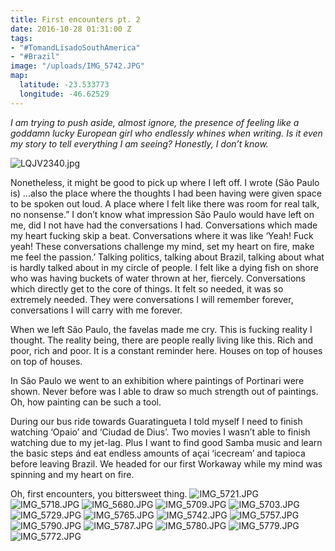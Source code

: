```yaml
---
title: First encounters pt. 2
date: 2016-10-28 01:31:00 Z
tags:
- "#TomandLisadoSouthAmerica"
- "#Brazil"
image: "/uploads/IMG_5742.JPG"
map:
  latitude: -23.533773
  longitude: -46.62529
---
```


*I am trying to push aside, almost ignore, the presence of feeling like a goddamn lucky European girl who endlessly whines when writing. Is it even my story to tell everything I am seeing?  Honestly, I don’t know.* <!--more-->

![LQJV2340.jpg](/uploads/LQJV2340.jpg)

Nonetheless, it might be good to pick up where I left off. I wrote (São Paulo is) ...also the place where the thoughts I had been having were given space to be spoken out loud. A place where I felt like there was room for real talk, no nonsense.” I don’t know what impression São Paulo would have left on me, did I not have had the conversations I had. Conversations which made my heart fucking skip a beat. Conversations where it was like ‘Yeah! Fuck yeah! These conversations challenge my mind, set my heart on fire, make me feel the passion.’  Talking politics, talking about Brazil, talking about what is hardly talked about in my circle of people. I felt like a dying fish on shore who was having buckets of water thrown at her, fiercely. Conversations which directly get to the core of things. It felt so needed, it was so extremely needed.  They were conversations I will remember forever, conversations I will carry with me forever.

When we left São Paulo, the favelas made me cry. This is fucking reality I thought. The reality being, there are people really living like this. Rich and poor, rich and poor. It is a constant reminder here. Houses on top of houses on top of houses.

In São Paulo we went to an exhibition where paintings of Portinari were shown. Never before was I able to draw so much strength out of paintings. Oh, how painting can be such a tool.

During our bus ride towards Guaratingueta I told myself I need to finish watching ‘Opaio’ and ‘Ciudad de Dius’. Two movies I wasn’t able to finish watching due to my jet-lag. Plus I want to find good Samba music and learn the basic steps ánd eat endless amounts of açai ‘icecream’ and tapioca before leaving Brazil. We headed for our first Workaway while my mind was spinning and my heart on fire.

Oh, first encounters, you bittersweet thing.
![IMG_5721.JPG](/uploads/IMG_5721.JPG)
![IMG_5718.JPG](/uploads/IMG_5718.JPG)
![IMG_5680.JPG](/uploads/IMG_5680.JPG)
![IMG_5709.JPG](/uploads/IMG_5709.JPG)
![IMG_5703.JPG](/uploads/IMG_5703.JPG)
![IMG_5729.JPG](/uploads/IMG_5729.JPG)
![IMG_5765.JPG](/uploads/IMG_5765.JPG)
![IMG_5742.JPG](/uploads/IMG_5742.JPG)
![IMG_5757.JPG](/uploads/IMG_5757.JPG)
![IMG_5790.JPG](/uploads/IMG_5790.JPG)
![IMG_5787.JPG](/uploads/IMG_5787.JPG)
![IMG_5780.JPG](/uploads/IMG_5780.JPG)
![IMG_5779.JPG](/uploads/IMG_5779.JPG)
![IMG_5772.JPG](/uploads/IMG_5772.JPG)